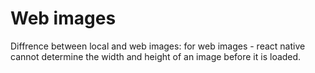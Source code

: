 # Web images

Diffrence between local and web images:
for web images - react native cannot determine the width and height of an image before it is loaded.
